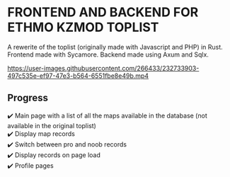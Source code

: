 # FRONTEND AND BACKEND FOR ETHMO KZMOD TOPLIST

A rewerite of the toplist (originally made with Javascript and PHP) in Rust.  
Frontend made with Sycamore. Backend made using Axum and Sqlx.  
  
https://user-images.githubusercontent.com/266433/232733903-497c535e-ef97-47e3-b564-6551fbe8e49b.mp4

## Progress
:heavy_check_mark: Main page with a list of all the maps available in the database (not available in the original toplist)  
:heavy_check_mark: Display map records  
:heavy_check_mark: Switch between pro and noob records  
:heavy_check_mark: Display records on page load  
:heavy_check_mark: Profile pages
